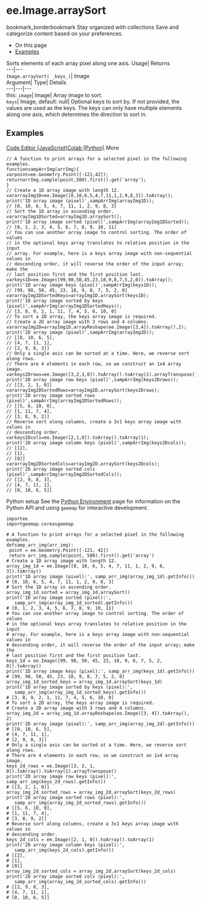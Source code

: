  
#  ee.Image.arraySort 
bookmark_borderbookmark Stay organized with collections  Save and categorize content based on your preferences.
  * On this page
  * [Examples](https://developers.google.com/earth-engine/apidocs/ee-image-arraysort#examples)


Sorts elements of each array pixel along one axis. 
Usage| Returns  
---|---  
`Image.arraySort( _keys_)`| Image  
Argument| Type| Details  
---|---|---  
this: `image`| Image| Array image to sort.  
`keys`| Image, default: null| Optional keys to sort by. If not provided, the values are used as the keys. The keys can only have multiple elements along one axis, which determines the direction to sort in.  
## Examples
[Code Editor (JavaScript)](https://developers.google.com/earth-engine/apidocs/ee-image-arraysort#code-editor-javascript-sample)[Colab (Python)](https://developers.google.com/earth-engine/apidocs/ee-image-arraysort#colab-python-sample) More
```
// A function to print arrays for a selected pixel in the following examples.
functionsampArrImg(arrImg){
varpoint=ee.Geometry.Point([-121,42]);
returnarrImg.sample(point,500).first().get('array');
}
// Create a 1D array image with length 12.
vararrayImg1D=ee.Image([0,10,6,5,4,7,11,1,2,9,8,3]).toArray();
print('1D array image (pixel)',sampArrImg(arrayImg1D));
// [0, 10, 6, 5, 4, 7, 11, 1, 2, 9, 8, 3]
// Sort the 1D array in ascending order.
vararrayImg1DSorted=arrayImg1D.arraySort();
print('1D array image sorted (pixel)',sampArrImg(arrayImg1DSorted));
// [0, 1, 2, 3, 4, 5, 6, 7, 8, 9, 10, 11]
// You can use another array image to control sorting. The order of values
// in the optional keys array translates to relative position in the input
// array. For example, here is a keys array image with non-sequential values in
// descending order, it will reverse the order of the input array; make the
// last position first and the first position last.
varkeys1D=ee.Image([99,98,50,45,23,18,9,8,7,5,2,0]).toArray();
print('1D array image keys (pixel)',sampArrImg(keys1D));
// [99, 98, 50, 45, 23, 18, 9, 8, 7, 5, 2, 0]
vararrayImg1DSortedKeys=arrayImg1D.arraySort(keys1D);
print('1D array image sorted by keys (pixel)',sampArrImg(arrayImg1DSortedKeys));
// [3, 8, 9, 2, 1, 11, 7, 4, 5, 6, 10, 0]
// To sort a 2D array, the keys array image is required.
// Create a 2D array image with 3 rows and 4 columns.
vararrayImg2D=arrayImg1D.arrayReshape(ee.Image([3,4]).toArray(),2);
print('2D array image (pixel)',sampArrImg(arrayImg2D));
// [[0, 10, 6, 5],
// [4, 7, 11, 1],
// [2, 9, 8, 3]]
// Only a single axis can be sorted at a time. Here, we reverse sort along rows.
// There are 4 elements in each row, so we construct an 1x4 array image.
varkeys2Drows=ee.Image([3,2,1,0]).toArray().toArray(1).arrayTranspose();
print('2D array image row keys (pixel)',sampArrImg(keys2Drows));
// [[3, 2, 1, 0]]
vararrayImg2DSortedRows=arrayImg2D.arraySort(keys2Drows);
print('2D array image sorted rows (pixel)',sampArrImg(arrayImg2DSortedRows));
// [[5, 6, 10, 0],
// [1, 11, 7, 4],
// [3, 8, 9, 2]]
// Reverse sort along columns, create a 3x1 keys array image with values in
// descending order.
varkeys2Dcols=ee.Image([2,1,0]).toArray().toArray(1);
print('2D array image column keys (pixel)',sampArrImg(keys2Dcols));
// [[2],
// [1],
// [0]]
vararrayImg2DSortedCols=arrayImg2D.arraySort(keys2Dcols);
print('2D array image sorted cols (pixel)',sampArrImg(arrayImg2DSortedCols));
// [[2, 9, 8, 3],
// [4, 7, 11, 1],
// [0, 10, 6, 5]]
```
Python setup
See the [ Python Environment](https://developers.google.com/earth-engine/guides/python_install) page for information on the Python API and using `geemap` for interactive development.
```
importee
importgeemap.coreasgeemap
```
```
# A function to print arrays for a selected pixel in the following examples.
defsamp_arr_img(arr_img):
 point = ee.Geometry.Point([-121, 42])
 return arr_img.sample(point, 500).first().get('array')
# Create a 1D array image with length 12.
array_img_1d = ee.Image([0, 10, 6, 5, 4, 7, 11, 1, 2, 9, 8, 3]).toArray()
print('1D array image (pixel):', samp_arr_img(array_img_1d).getInfo())
# [0, 10, 6, 5, 4, 7, 11, 1, 2, 9, 8, 3]
# Sort the 1D array in ascending order.
array_img_1d_sorted = array_img_1d.arraySort()
print('1D array image sorted (pixel):',
   samp_arr_img(array_img_1d_sorted).getInfo())
# [0, 1, 2, 3, 4, 5, 6, 7, 8, 9, 10, 11]
# You can use another array image to control sorting. The order of values
# in the optional keys array translates to relative position in the input
# array. For example, here is a keys array image with non-sequential values in
# descending order, it will reverse the order of the input array; make the
# last position first and the first position last.
keys_1d = ee.Image([99, 98, 50, 45, 23, 18, 9, 8, 7, 5, 2, 0]).toArray()
print('1D array image keys (pixel):', samp_arr_img(keys_1d).getInfo())
# [99, 98, 50, 45, 23, 18, 9, 8, 7, 5, 2, 0]
array_img_1d_sorted_keys = array_img_1d.arraySort(keys_1d)
print('1D array image sorted by keys (pixel):',
   samp_arr_img(array_img_1d_sorted_keys).getInfo())
# [3, 8, 9, 2, 1, 11, 7, 4, 5, 6, 10, 0]
# To sort a 2D array, the keys array image is required.
# Create a 2D array image with 3 rows and 4 columns.
array_img_2d = array_img_1d.arrayReshape(ee.Image([3, 4]).toArray(), 2)
print('2D array image (pixel):', samp_arr_img(array_img_2d).getInfo())
# [[0, 10, 6, 5],
# [4, 7, 11, 1],
# [2, 9, 8, 3]]
# Only a single axis can be sorted at a time. Here, we reverse sort along rows.
# There are 4 elements in each row, so we construct an 1x4 array image.
keys_2d_rows = ee.Image([3, 2, 1, 0]).toArray().toArray(1).arrayTranspose()
print('2D array image row keys (pixel):', samp_arr_img(keys_2d_rows).getInfo())
# [[3, 2, 1, 0]]
array_img_2d_sorted_rows = array_img_2d.arraySort(keys_2d_rows)
print('2D array image sorted rows (pixel):',
   samp_arr_img(array_img_2d_sorted_rows).getInfo())
# [[5, 6, 10, 0],
# [1, 11, 7, 4],
# [3, 8, 9, 2]]
# Reverse sort along columns, create a 3x1 keys array image with values in
# descending order.
keys_2d_cols = ee.Image([2, 1, 0]).toArray().toArray(1)
print('2D array image column keys (pixel):',
   samp_arr_img(keys_2d_cols).getInfo())
# [[2],
# [1],
# [0]]
array_img_2d_sorted_cols = array_img_2d.arraySort(keys_2d_cols)
print('2D array image sorted cols (pixel):',
   samp_arr_img(array_img_2d_sorted_cols).getInfo())
# [[2, 9, 8, 3],
# [4, 7, 11, 1],
# [0, 10, 6, 5]]
```

